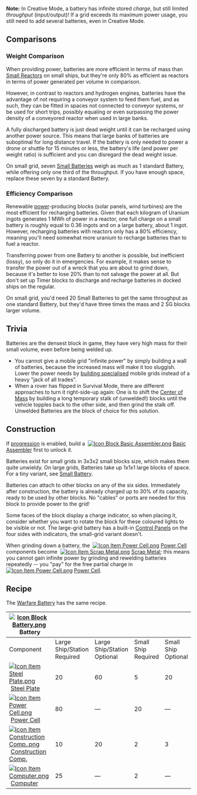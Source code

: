 **Note:** In Creative Mode, a battery has infinite stored _charge_, but still limited _throughput_ (input/output)! If a grid exceeds its maximum power usage, you still need to add several batteries, even in Creative Mode.

## Comparisons

### Weight Comparison

When providing power, batteries are more efficient in terms of mass than [Small Reactors](https://spaceengineers.wiki.gg/wiki/Small_Reactor "Small Reactor") on small ships, but they're only 80% as efficient as reactors in terms of power generated per volume in comparison.

However, in contrast to reactors and hydrogen engines, batteries have the advantage of not requiring a conveyor system to feed them fuel, and as such, they can be fitted in spaces not connected to conveyor systems, or be used for short trips, possibly equaling or even surpassing the power density of a conveyored reactor when used in large banks.

A fully discharged battery is just dead weight until it can be recharged using another power source. This means that large banks of batteries are suboptimal for long distance travel. If the battery is only needed to power a drone or shuttle for 15 minutes or less, the battery's life (and power per weight ratio) is sufficient and you can disregard the dead weight issue.

On small grid, seven [Small Batteries](https://spaceengineers.wiki.gg/wiki/Small_Battery "Small Battery") weigh as much as 1 standard Battery, while offering only one third of the throughput. If you have enough space, replace these seven by a standard Battery.

### Efficiency Comparison

Renewable [power](https://spaceengineers.wiki.gg/wiki/Power "Power")\-producing blocks (solar panels, wind turbines) are the most efficient for recharging batteries. Given that each kilogram of Uranium ingots generates 1 MWh of power in a reactor, one full charge on a small battery is roughly equal to 0.36 ingots and on a large battery, about 1 ingot. However, recharging batteries with reactors only has a 80% efficiency, meaning you'll need somewhat more uranium to recharge batteries than to fuel a reactor.

Transferring power from one Battery to another is possible, but inefficient (lossy), so only do it in emergencies. For example, it makes sense to transfer the power out of a wreck that you are about to grind down, because it's better to lose 20% than to not salvage the power at all. But don't set up Timer blocks to discharge and recharge batteries in docked ships on the regular.

On small grid, you'd need 20 Small Batteries to get the same throughput as one standard Battery, but they'd have three times the mass and 2 SG blocks larger volume.

## Trivia

Batteries are the densest block in game, they have very high mass for their small volume, even before being welded up.

*   You cannot give a mobile grid "infinite power" by simply building a wall of batteries, because the increased mass will make it too sluggish. Lower the power needs by [building specialised](https://spaceengineers.wiki.gg/wiki/Building_Tips "Building Tips") mobile grids instead of a heavy "jack of all trades".
*   When a rover has flipped in Survival Mode, there are different approaches to turn it right-side-up again: One is to shift the [Center of Mass](https://spaceengineers.wiki.gg/wiki/Center_of_Mass "Center of Mass") by building a long temporary stalk of (unwelded!) blocks until the vehicle topples back to the other side, and then grind the stalk off. Unwelded Batteries are the block of choice for this solution.

## Construction

If [progression](https://spaceengineers.wiki.gg/wiki/Progression "Progression") is enabled, build a  [![Icon Block Basic Assembler.png](https://spaceengineers.wiki.gg/images/thumb/d/df/Icon_Block_Basic_Assembler.png/21px-Icon_Block_Basic_Assembler.png?8d0c2d)](https://spaceengineers.wiki.gg/wiki/Basic_Assembler "Basic Assembler") [Basic Assembler](https://spaceengineers.wiki.gg/wiki/Basic_Assembler "Basic Assembler") first to unlock it.

Batteries exist for small grids in 3x3x2 small blocks size, which makes them quite unwieldy. On large grids, Batteries take up 1x1x1 large blocks of space. For a tiny variant, see [Small Battery](https://spaceengineers.wiki.gg/wiki/Small_Battery "Small Battery").

Batteries can attach to other blocks on any of the six sides. Immediately after construction, the battery is already charged up to 30% of its capacity, ready to be used by other blocks. No "cables" or ports are needed for this block to provide power to the grid!

Some faces of the block display a charge indicator, so when placing it, consider whether you want to rotate the block for these coloured lights to be visible or not. The large-grid battery has a built-in [Control Panels](https://spaceengineers.wiki.gg/wiki/Control_Panel "Control Panel") on the four sides with indicators, the small-grid variant doesn't.

When grinding down a battery, the  [![Icon Item Power Cell.png](https://spaceengineers.wiki.gg/images/thumb/3/37/Icon_Item_Power_Cell.png/21px-Icon_Item_Power_Cell.png?29ae8b)](https://spaceengineers.wiki.gg/wiki/Power_Cell "Power Cell") [Power Cell](https://spaceengineers.wiki.gg/wiki/Power_Cell "Power Cell") components become  [![Icon Item Scrap Metal.png](https://spaceengineers.wiki.gg/images/thumb/5/5d/Icon_Item_Scrap_Metal.png/21px-Icon_Item_Scrap_Metal.png?9b5187)](https://spaceengineers.wiki.gg/wiki/Scrap_Metal "Scrap Metal") [Scrap Metal](https://spaceengineers.wiki.gg/wiki/Scrap_Metal "Scrap Metal"); this means you cannot gain infinite power by grinding and rewelding batteries repeatedly -- you "pay" for the free partial charge in  [![Icon Item Power Cell.png](https://spaceengineers.wiki.gg/images/thumb/3/37/Icon_Item_Power_Cell.png/21px-Icon_Item_Power_Cell.png?29ae8b)](https://spaceengineers.wiki.gg/wiki/Power_Cell "Power Cell") [Power Cell](https://spaceengineers.wiki.gg/wiki/Power_Cell "Power Cell").

## Recipe

The [Warfare Battery](https://spaceengineers.wiki.gg/wiki/Warfare_Battery "Warfare Battery") has the same recipe.

| [![Icon Block Battery.png](https://spaceengineers.wiki.gg/images/thumb/1/13/Icon_Block_Battery.png/21px-Icon_Block_Battery.png?fc3f6b)](https://spaceengineers.wiki.gg/wiki/Battery "Battery") Battery |     |     |     |     |
| --- | --- | --- | --- | --- |
| Component | Large Ship/Station  <br>Required | Large Ship/Station  <br>Optional | Small Ship  <br>Required | Small Ship  <br>Optional |
| [![Icon Item Steel Plate.png](https://spaceengineers.wiki.gg/images/thumb/4/4c/Icon_Item_Steel_Plate.png/21px-Icon_Item_Steel_Plate.png?437e3a)](https://spaceengineers.wiki.gg/wiki/Steel_Plate "Steel Plate") [Steel Plate](https://spaceengineers.wiki.gg/wiki/Steel_Plate "Steel Plate") | 20  | 60  | 5   | 20  |
| [![Icon Item Power Cell.png](https://spaceengineers.wiki.gg/images/thumb/3/37/Icon_Item_Power_Cell.png/21px-Icon_Item_Power_Cell.png?29ae8b)](https://spaceengineers.wiki.gg/wiki/Power_Cell "Power Cell") [Power Cell](https://spaceengineers.wiki.gg/wiki/Power_Cell "Power Cell") | 80  | —   | 20  | —   |
| [![Icon Item Construction Comp..png](https://spaceengineers.wiki.gg/images/thumb/4/45/Icon_Item_Construction_Comp..png/21px-Icon_Item_Construction_Comp..png?cdc26f)](https://spaceengineers.wiki.gg/wiki/Construction_Comp. "Construction Comp.") [Construction Comp.](https://spaceengineers.wiki.gg/wiki/Construction_Comp. "Construction Comp.") | 10  | 20  | 2   | 3   |
| [![Icon Item Computer.png](https://spaceengineers.wiki.gg/images/thumb/7/72/Icon_Item_Computer.png/21px-Icon_Item_Computer.png?65c1a4)](https://spaceengineers.wiki.gg/wiki/Computer "Computer") [Computer](https://spaceengineers.wiki.gg/wiki/Computer "Computer") | 25  | —   | 2   | —   |